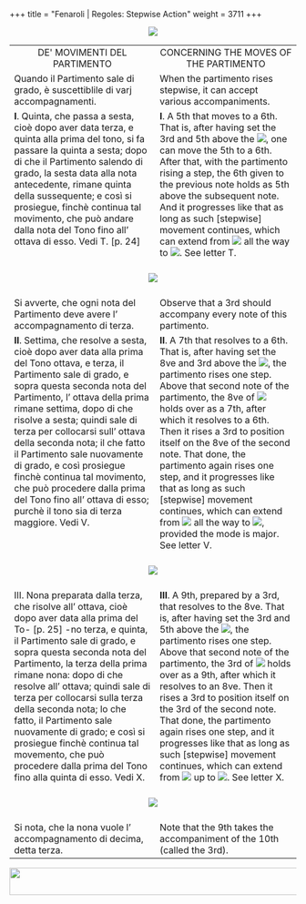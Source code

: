 +++
title = "Fenaroli | Regoles: Stepwise Action"
weight = 3711
+++

<body>
<p align="center"><img src="../../PrevIndexNextTop.jpg" border="0" usemap="#Map"></p>
<map name="Map">
  <area shape="rect" coords="28,0,122,22" href="regoleP9.htm">
  <area shape="rect" coords="437,0,532,22" href="index.htm">
  <area shape="rect" coords="830,0,920,22" href="regoleP11.htm">
</map>
<table width="850" align="center" cellpadding="5" cellspacing="5">
  <colgroup>
  <col width="425">
  <col width="425">
  </colgroup>
  <tbody><tr>
    <td valign="top" align="center">DE' MOVIMENTI DEL PARTIMENTO<br></td>
    <td valign="top" align="center">CONCERNING THE MOVES OF THE PARTIMENTO</td>
  </tr><tr>
    <td valign="top">Quando il Partimento sale di grado, è suscettiblile di varj accompagnamenti.</td>
    <td valign="top">When the partimento rises stepwise, it can accept various accompaniments.</td>
  </tr><tr>
    <td valign="top"><strong>I</strong>. Quinta, che passa a sesta, cioè dopo aver data terza, e quinta alla prima del tono, si fa passare la quinta a sesta; dopo di che il Partimento salendo di grado, la sesta data alla nota antecedente, rimane quinta della sussequente; e così si prosiegue, finchè continua tal movimento, che può andare dalla nota del Tono fino all’ ottava di esso. Vedi T. [p. 24]</td>
    <td valign="top"><strong>I</strong>. A 5th that moves to a 6th. That is, after having set the 3rd and 5th above the <img src="BassOne.gif">, one can move the 5th to a 6th. After that, with the partimento rising a step, the 6th given to the previous note holds as 5th above the subsequent note. And it progresses like that as long as such [stepwise] movement continues, which can extend from <img src="BassOne.gif"> all the way to <img src="BassEight.gif">. See letter T.</td>
  </tr><tr>
    <td colspan="2" align="center"><br>
      <img src="images/ExampleP23T.gif"><br>
      <br></td>
  </tr><tr>
    <td valign="top">Si avverte, che ogni nota del Partimento deve avere l’ accompagnamento di terza.</td>
    <td valign="top">Observe that a 3rd should accompany every note of this partimento.</td>
  </tr><tr>
    <td valign="top"><strong>II</strong>. Settima, che resolve a sesta, cioè dopo aver data alla prima del Tono ottava, e terza, il Partimento sale di grado, e sopra questa seconda nota del Partimento, l’ ottava della prima rimane settima, dopo di che risolve a sesta; quindi sale di terza per collocarsi sull’ ottava della seconda nota; il che fatto il Partimento sale nuovamente di grado, e così prosiegue finchè continua tal movimento, che può procedere dalla prima del Tono fino all’ ottava di esso; purchè il tono sia di terza maggiore. Vedi V.</td>
    <td valign="top"><strong>II</strong>. A 7th that resolves to a 6th. That is, after having set the 8ve and 3rd above the <img src="BassOne.gif">, the partimento rises one step. Above that second note of the partimento, the 8ve of <img src="BassOne.gif"> holds over as a 7th, after which it resolves to a 6th. Then it rises a 3rd to position itself on the 8ve of the second note. That done, the partimento again rises one step, and it progresses like that as long as such [stepwise] movement continues, which can extend from <img src="BassOne.gif"> all the way to <img src="BassEight.gif">, provided the mode is major. See letter V.</td>
  </tr><tr>
    <td colspan="2" align="center"><br>
      <img src="images/ExampleP24V.gif"><br>
      <br></td>
  </tr><tr>
    <td valign="top">III. Nona preparata dalla terza, che risolve all’ ottava, cioè dopo aver data alla prima del To- [p. 25] -no terza, e quinta, il Partimento sale di grado, e sopra questa seconda nota del Partimento, la terza della prima rimane nona: dopo di che resolve all’ ottava; quindi sale di terza per collocarsi sulla terza della seconda nota; lo che fatto, il Partimento sale nuovamente di grado; e così si prosiegue finchè continua tal movemento, che può procedere dalla prima del Tono fino alla quinta di esso. Vedi X.</td>
    <td valign="top"><strong>III</strong>. A 9th, prepared by a 3rd, that resolves to the 8ve. That is, after having set the 3rd and 5th above the <img src="BassOne.gif">, the partimento rises one step. Above that second note of the partimento, the 3rd of <img src="BassOne.gif"> holds over as a 9th, after which it resolves to an 8ve. Then it rises a 3rd to position itself on the 3rd of the second note. That done, the partimento again rises one step, and it progresses like that as long as such [stepwise] movement continues, which can extend from <img src="BassOne.gif"> up to <img src="BassFive.gif">. See letter X.</td>
  </tr><tr>
    <td colspan="2" align="center"><br>
      <img src="images/ExampleP25X.gif"><br>
      <br></td>
  </tr><tr>
    <td valign="top">Si nota, che la nona vuole l’ accompagnamento di decima, detta terza.</td>
    <td valign="top">Note that the 9th takes the accompaniment of the 10th (called the 3rd).</td>
</tr></tbody></table>
<p align="center"><img src="../../PrevIndexNextBot.jpg" width="962" height="48" border="0" usemap="#Map3"></p>
<map name="Map3">
  <area shape="rect" coords="29,25,123,47" href="regoleP9.htm">
  <area shape="rect" coords="435,25,530,47" href="index.htm">
  <area shape="rect" coords="831,25,921,47" href="regoleP11.htm">
</map>


</body>
